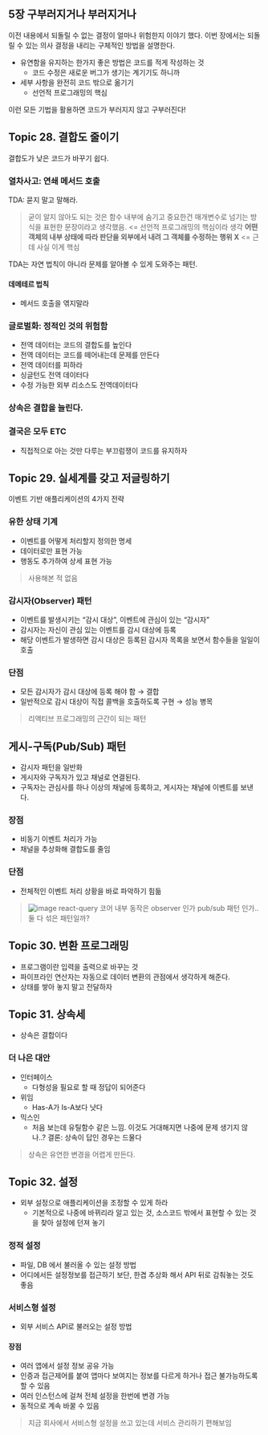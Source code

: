  ## 5장 구부러지거나 부러지거나
이전 내용에서 되돌릴 수 없는 결정이 얼마나 위험한지 이야기 했다. 이번 장에서는 되돌릴 수 있는 의사 결정을 내리는 구체적인 방법을 설명한다.

- 유연함을 유지하는 한가지 좋은 방법은 코드를 적게 작성하는 것
  - 코드 수정은 새로운 버그가 생기는 계기기도 하니까
- 세부 사항을 완전히 코드 밖으로 옮기기
  - 선언적 프로그래밍의 핵심

이런 모든 기법을 활용하면 코드가 부러지지 않고 구부러진다!

 ## Topic 28. 결합도 줄이기
결합도가 낮은 코드가 바꾸기 쉽다.

### 열차사고: 연쇄 메서드 호출
TDA: 묻지 말고 말해라.
> 굳이 알지 않아도 되는 것은 함수 내부에 숨기고 중요한건 매개변수로 넘기는 방식을 표현한 문장이라고 생각했음. <= 선언적 프로그래밍의 핵심이라 생각
> **어떤 객체의 내부 상태에 따라 판단을 외부에서 내려 그 객체를 수정하는 행위 X** <= 근데 사실 이게 핵심

TDA는 자연 법칙이 아니라 문제를 알아볼 수 있게 도와주는 패턴.

#### 데메테르 법칙
- 메서드 호출을 엮지말라

### 글로벌화: 정적인 것의 위험함
- 전역 데이터는 코드의 결합도를 높인다
- 전역 데이터는 코드를 떼어내는데 문제를 만든다
- 전역 데이터를 피하라
- 싱글턴도 전역 데이터다
- 수정 가능한 외부 리소스도 전역데이터다

### 상속은 결합을 늘린다.

### 결국은 모두 ETC
- 직접적으로 아는 것만 다루는 부끄럼쟁이 코드를 유지하자


## Topic 29. 실세계를 갖고 저글링하기

이벤트 기반 애플리케이션의 4가지 전략

### 유한 상태 기계
- 이벤트를 어떻게 처리할지 정의한 명세
- 데이터로만 표현 가능
- 행동도 추가하여 상세 표현 가능

> 사용해본 적 없음

### 감시자(Observer) 패턴
- 이벤트를 발생시키는 “감시 대상”, 이벤트에 관심이 있는 “감시자”
- 감시자는 자신이 관심 있는 이벤트를 감시 대상에 등록
- 해당 이벤트가 발생하면 감시 대상은 등록된 감시자 목록을 보면서 함수들을 일일이 호출

### 단점
- 모든 감시자가 감시 대상에 등록 해야 함 → 결합
- 일반적으로 감시 대상이 직접 콜백을 호출하도록 구현 → 성능 병목

> 리액티브 프로그래밍의 근간이 되는 패턴

## 게시-구독(Pub/Sub) 패턴
- 감시자 패턴을 일반화
- 게시자와 구독자가 있고 채널로 연결된다.
- 구독자는 관심사를 하나 이상의 채널에 등록하고, 게시자는 채널에 이벤트를 보낸다.

### 장점
- 비동기 이벤트 처리가 가능
- 채널을 추상화해 결합도를 줄임

### 단점
- 전체적인 이벤트 처리 상황을 바로 파악하기 힘듦

> ![image](https://github.com/user-attachments/assets/85b1be9c-b98d-4a90-a8d1-b497d63eee89)
> react-query 코어 내부 동작은 observer 인가 pub/sub 패턴 인가.. 둘 다 섞은 패턴일까?


## Topic 30. 변환 프로그래밍
- 프로그램이란 입력을 출력으로 바꾸는 것
- 파이프라인 연산자는 자동으로 데이터 변환의 관점에서 생각하게 해준다.
- 상태를 쌓아 놓지 말고 전달하자

## Topic 31. 상속세
- 상속은 결합이다

### 더 나은 대안
- 인터페이스
  - 다형성을 필요로 할 때 정답이 되어준다
- 위임
  - Has-A가 Is-A보다 낫다
- 믹스인
  - 처음 보는데 유틸함수 같은 느낌. 이것도 거대해지면 나중에 문제 생기지 않나..? 
결론: 상속이 답인 경우는 드물다

> 상속은 유연한 변경을 어렵게 만든다.

## Topic 32. 설정
- 외부 설정으로 애플리케이션을 조정할 수 있게 하라
  - 기본적으로 나중에 바뀌리라 알고 있는 것, 소스코드 밖에서 표현할 수 있는 것을 찾아 설정에 던져 놓기

### 정적 설정
- 파일, DB 에서 불러올 수 있는 설정 방법
- 어디에서든 설정정보를 접근하기 보단, 한겹 추상화 해서 API 뒤로 감춰놓는 것도 좋음

### 서비스형 설정
- 외부 서비스 API로 불러오는 설정 방법

#### 장점
- 여러 앱에서 설정 정보 공유 가능
- 인증과 접근제어를 붙여 앱마다 보여지는 정보를 다르게 하거나 접근 불가능하도록 할 수 있음
- 여러 인스턴스에 걸쳐 전체 설정을 한번에 변경 가능
- 동적으로 계속 바꿀 수 있음

> 지금 회사에서 서비스형 설정을 쓰고 있는데 서비스 관리하기 편해보임



